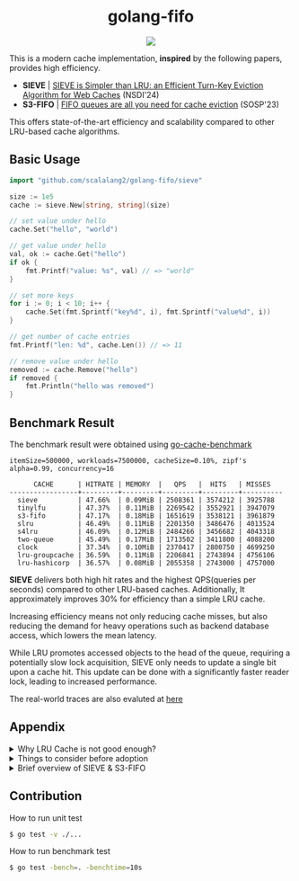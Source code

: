 <h1 align="center">golang-fifo</h1>
<p align="center">
    <a href="https://opensource.org/licenses/MIT"><img src="https://img.shields.io/badge/license-MIT-_red.svg"></a>
</p>

This is a modern cache implementation, **inspired** by the following papers, provides high efficiency.

- **SIEVE** | [SIEVE is Simpler than LRU: an Efficient Turn-Key Eviction Algorithm for Web Caches](https://junchengyang.com/publication/nsdi24-SIEVE.pdf) (NSDI'24)
- **S3-FIFO** | [FIFO queues are all you need for cache eviction](https://dl.acm.org/doi/10.1145/3600006.3613147) (SOSP'23)

This offers state-of-the-art efficiency and scalability compared to other LRU-based cache algorithms.

## Basic Usage
```go
import "github.com/scalalang2/golang-fifo/sieve"

size := 1e5
cache := sieve.New[string, string](size)

// set value under hello
cache.Set("hello", "world")

// get value under hello
val, ok := cache.Get("hello")
if ok {
    fmt.Printf("value: %s", val) // => "world"
}

// set more keys
for i := 0; i < 10; i++ {
    cache.Set(fmt.Sprintf("key%d", i), fmt.Sprintf("value%d", i))
}

// get number of cache entries
fmt.Printf("len: %d", cache.Len()) // => 11

// remove value under hello
removed := cache.Remove("hello")
if removed {
	fmt.Println("hello was removed")
}
```

## Benchmark Result
The benchmark result were obtained using [go-cache-benchmark](https://github.com/scalalang2/go-cache-benchmark)

```
itemSize=500000, workloads=7500000, cacheSize=0.10%, zipf's alpha=0.99, concurrency=16

      CACHE      | HITRATE | MEMORY  |   QPS   |  HITS   | MISSES
-----------------+---------+---------+---------+---------+----------
  sieve          | 47.66%  | 0.09MiB | 2508361 | 3574212 | 3925788
  tinylfu        | 47.37%  | 0.11MiB | 2269542 | 3552921 | 3947079
  s3-fifo        | 47.17%  | 0.18MiB | 1651619 | 3538121 | 3961879
  slru           | 46.49%  | 0.11MiB | 2201350 | 3486476 | 4013524
  s4lru          | 46.09%  | 0.12MiB | 2484266 | 3456682 | 4043318
  two-queue      | 45.49%  | 0.17MiB | 1713502 | 3411800 | 4088200
  clock          | 37.34%  | 0.10MiB | 2370417 | 2800750 | 4699250
  lru-groupcache | 36.59%  | 0.11MiB | 2206841 | 2743894 | 4756106
  lru-hashicorp  | 36.57%  | 0.08MiB | 2055358 | 2743000 | 4757000
```

**SIEVE** delivers both high hit rates and the highest QPS(queries per seconds) compared to other LRU-based caches. 
Additionally, It approximately improves 30% for efficiency than a simple LRU cache.

Increasing efficiency means not only reducing cache misses, 
but also reducing the demand for heavy operations such as backend database access, which lowers the mean latency.

While LRU promotes accessed objects to the head of the queue, 
requiring a potentially slow lock acquisition, 
SIEVE only needs to update a single bit upon a cache hit. 
This update can be done with a significantly faster reader lock, leading to increased performance.

The real-world traces are also evaluted at [here](https://observablehq.com/@1a1a11a/sieve-miss-ratio-plots)

## Appendix

<details>
<summary>Why LRU Cache is not good enough?</summary>

- LRU is often implemented with a doubly linked list and a hash table, requiring two pointers per cache entry,
  which becomes large overhead when the object is small.
- It promotes objects to the head of the queue upon cache hit, which performs at least six random memory accesses
  protected by lock, which limits the scalability.
</details>

<details>
<summary>Things to consider before adoption</summary>

- Both **S3-FIFO** and **SIEVE** have a O(n) time complexity for cache eviction,
  which only occurs when all objects are hit the cache, which means that there is a perfect (100%) hit rate in the cache.
- **SIEVE** is not designed to be scan-resistant. Therefore, it's currently recommended for web cache workloads,
  which typically follow a power-law distribution.
- **S3-FIFO** filters out one-hit-wonders early, It bears some resemblance to designing scan-resistant cache eviction algorithms.
- **SIEVE** scales well for read-intensive applications such as blogs and online shops, because it doesn't require to hold a writer lock on cache hit.
- The `golang-fifo` library aims to provide a straightforward and efficient cache implementation, 
  similar to [hashicorp-lru](https://github.com/hashicorp/golang-lru) and [groupcache](https://github.com/golang/groupcache).
  Its goal is not to outperform highly specialized in-memory cache libraries (e.g. [bigcache](https://github.com/allegro/bigcache), [freecache](https://github.com/coocood/freecache) and etc).
</details>

<details>
<summary>Brief overview of SIEVE & S3-FIFO</summary>

Various workloads typically follows **Power law distribution (e.g. Zipf's law)** as shown in the following figure.

![zipflaw_discovered_by_realworld](./docs/zipf_law_discovered_by_realworld_traces.png)

The analysis reveals that most requests are "one-hit-wonders", which means it's accessed only once.
Consequently, a cache eviction strategy should quickly remove most objects after insertion.

**S3-FIFO** and **SIEVE** achieves this goal with simplicity, efficiency, and scalability using simple FIFO queue only.

![s3-fifo-is-powerful-algorithm](./docs/graphs_shows_s3_fifo_is_powerful.png)
</details>

## Contribution
How to run unit test
```bash
$ go test -v ./...
```

How to run benchmark test
```bash
$ go test -bench=. -benchtime=10s
```
